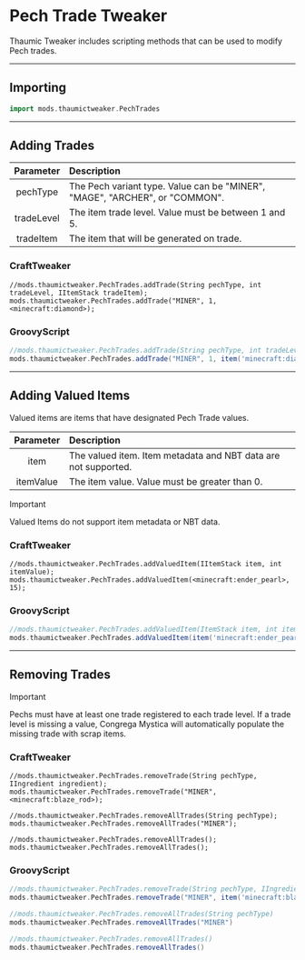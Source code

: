 # Pech Trade Tweaker
Thaumic Tweaker includes scripting methods that can be used to modify Pech trades. 

---

## Importing
```groovy
import mods.thaumictweaker.PechTrades
```

---

## Adding Trades
| Parameter  | Description                                                                 |
|:----------:|:----------------------------------------------------------------------------|
|  pechType  | The Pech variant type. Value can be "MINER", "MAGE", "ARCHER", or "COMMON". |
| tradeLevel | The item trade level. Value must be between 1 and 5.                        |
| tradeItem  | The item that will be generated on trade.                                   |

### CraftTweaker
```zenscript
//mods.thaumictweaker.PechTrades.addTrade(String pechType, int tradeLevel, IItemStack tradeItem);
mods.thaumictweaker.PechTrades.addTrade("MINER", 1, <minecraft:diamond>);
```
### GroovyScript
```groovy
//mods.thaumictweaker.PechTrades.addTrade(String pechType, int tradeLevel, ItemStack tradeItem)
mods.thaumictweaker.PechTrades.addTrade("MINER", 1, item('minecraft:diamond'))
```

---

## Adding Valued Items
Valued items are items that have designated Pech Trade values. 

| Parameter | Description                                                    |
|:---------:|:---------------------------------------------------------------|
|   item    | The valued item. Item metadata and NBT data are not supported. |
| itemValue | The item value. Value must be greater than 0.                  |

> [!IMPORTANT]
> Valued Items do not support item metadata or NBT data.

### CraftTweaker
```zenscript
//mods.thaumictweaker.PechTrades.addValuedItem(IItemStack item, int itemValue);
mods.thaumictweaker.PechTrades.addValuedItem(<minecraft:ender_pearl>, 15);
```
### GroovyScript
```groovy
//mods.thaumictweaker.PechTrades.addValuedItem(ItemStack item, int itemValue)
mods.thaumictweaker.PechTrades.addValuedItem(item('minecraft:ender_pearl'), 15)
```

---

## Removing Trades
> [!IMPORTANT]
> Pechs must have at least one trade registered to each trade level. If a trade level is missing a value, Congrega Mystica will automatically populate the missing trade with scrap items.


### CraftTweaker
```zenscript
//mods.thaumictweaker.PechTrades.removeTrade(String pechType, IIngredient ingredient);
mods.thaumictweaker.PechTrades.removeTrade("MINER", <minecraft:blaze_rod>);

//mods.thaumictweaker.PechTrades.removeAllTrades(String pechType);
mods.thaumictweaker.PechTrades.removeAllTrades("MINER");

//mods.thaumictweaker.PechTrades.removeAllTrades();
mods.thaumictweaker.PechTrades.removeAllTrades();
```
### GroovyScript
```groovy
//mods.thaumictweaker.PechTrades.removeTrade(String pechType, IIngredient ingredient)
mods.thaumictweaker.PechTrades.removeTrade("MINER", item('minecraft:blaze_rod'))

//mods.thaumictweaker.PechTrades.removeAllTrades(String pechType)
mods.thaumictweaker.PechTrades.removeAllTrades("MINER")

//mods.thaumictweaker.PechTrades.removeAllTrades()
mods.thaumictweaker.PechTrades.removeAllTrades()
```
